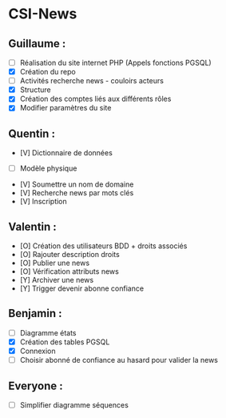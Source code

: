 # CSI-News

## Guillaume :
- [ ] Réalisation du site internet PHP (Appels fonctions PGSQL)
- [x] Création du repo
- [ ] Activités recherche news - couloirs acteurs
- [x] Structure
- [x] Création des comptes liés aux différents rôles
- [x] Modifier paramètres du site
## Quentin :
- [V] Dictionnaire de données
- [ ] Modèle physique
- [V] Soumettre un nom de domaine
- [V] Recherche news par mots clés
- [V] Inscription
## Valentin : 
- [O] Création des utilisateurs BDD + droits associés
- [O] Rajouter description droits
- [O] Publier une news
- [O] Vérification attributs news 
- [Y] Archiver une news
- [Y] Trigger devenir abonne confiance
## Benjamin : 
- [ ] Diagramme états
- [x] Création des tables PGSQL
- [x] Connexion	
- [ ] Choisir abonné de confiance au hasard pour valider la news

## Everyone :
- [ ] Simplifier diagramme séquences
